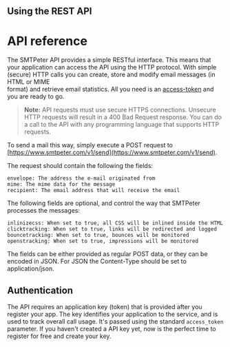 ## Using the REST API

# API reference
The SMTPeter API provides a simple RESTful interface. This means that  
your application can access the API using the HTTP protocol. With simple (secure) 
HTTP calls you can create, store and modify email messages (in HTML or MIME  
format) and retrieve email statistics. All you need is an 
[access-token](/app/#/admin/api-access) and you are ready to go. 

> **Note:** API requests must use secure HTTPS connections. Unsecure HTTP 
requests will result in a 400 Bad Request response. You can do a call to the API 
with any programming language that supports HTTP requests. 

To send a mail this way, simply execute a POST request to
[https://www.smtpeter.com/v1/send](https://www.smtpeter.com/v1/send).

The request should contain the following the fields:

    envelope: The address the e-mail originated from
    mime: The mime data for the message
    recipient: The email address that will receive the email

The following fields are optional, and control the way that
SMTPeter processes the messages:

    inlinizecss: When set to true, all CSS will be inlined inside the HTML
    clicktracking: When set to true, links will be redirected and logged
    bouncetracking: When set to true, bounces will be monitored
    openstracking: When set to true, impressions will be monitored

The fields can be either provided as regular POST data, or
they can be encoded in JSON. For JSON the Content-Type should
be set to application/json.

## Authentication
The API requires an application key (token) that is provided after you register 
your app. The key identifies your application to the service, and is used to 
track overall call usage. It's passed using the standard `access_token` parameter. 
If you haven't created a API key yet, now is the perfect time to 
register for free and create your key.


